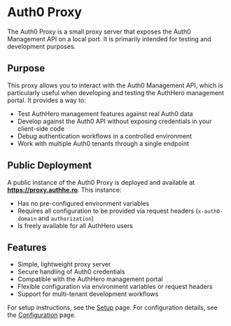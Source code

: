 # Auth0 Proxy

The Auth0 Proxy is a small proxy server that exposes the Auth0 Management API on a local port. It is primarily intended for testing and development purposes.

## Purpose

This proxy allows you to interact with the Auth0 Management API, which is particularly useful when developing and testing the AuthHero management portal. It provides a way to:

- Test AuthHero management features against real Auth0 data
- Develop against the Auth0 API without exposing credentials in your client-side code
- Debug authentication workflows in a controlled environment
- Work with multiple Auth0 tenants through a single endpoint

## Public Deployment

A public instance of the Auth0 Proxy is deployed and available at **https://proxy.authhe.ro**. This instance:

- Has no pre-configured environment variables
- Requires all configuration to be provided via request headers (`x-auth0-domain` and `authorization`)
- Is freely available for all AuthHero users

## Features

- Simple, lightweight proxy server
- Secure handling of Auth0 credentials
- Compatible with the AuthHero management portal
- Flexible configuration via environment variables or request headers
- Support for multi-tenant development workflows

For setup instructions, see the [Setup](setup.md) page. For configuration details, see the [Configuration](configuration.md) page.
